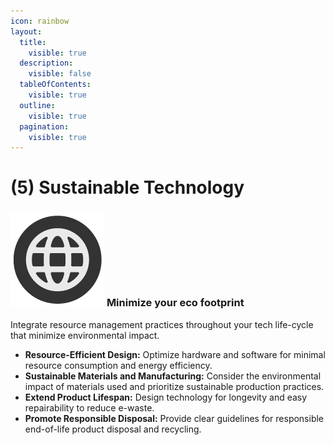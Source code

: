 ```yaml
---
icon: rainbow
layout:
  title:
    visible: true
  description:
    visible: false
  tableOfContents:
    visible: true
  outline:
    visible: true
  pagination:
    visible: true
---
```


# (5) Sustainable Technology

### <img src="../.gitbook/assets/icon-w-inclusive.png" alt="https://www.notion.so/icons/forward_lightgray.svg" data-size="line"> **Minimize your eco footprint**

Integrate resource management practices throughout your tech life-cycle that minimize environmental impact.

* **Resource-Efficient Design:** Optimize hardware and software for minimal resource consumption and energy efficiency.
* **Sustainable Materials and Manufacturing:** Consider the environmental impact of materials used and prioritize sustainable production practices.
* **Extend Product Lifespan:** Design technology for longevity and easy repairability to reduce e-waste.
* **Promote Responsible Disposal:** Provide clear guidelines for responsible end-of-life product disposal and recycling.

